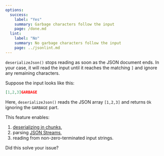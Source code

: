 ```yaml
---
options:
  success:
    label: "Yes"
    summary: Garbage characters follow the input
    page: /done.md
  lint:
    label: "No"
    summary: No garbage characters follow the input
    page: ../jsonlint.md
---
```


`deserializeJson()` stops reading as soon as the JSON document ends.
In your case, it will read the input until it reaches the matching `]` and ignore any remaining characters.

Suppose the input looks like this:

```json
[1,2,3]GARBAGE
```

Here, `deserializeJson()` reads the JSON array `[1,2,3]` and returns `Ok` ignoring the `GARBAGE` part.

This feature enables:

1. [deserializing in chunks](/v7/how-to/deserialize-a-very-large-document/#deserialization-in-chunks),
2. parsing [JSON Streams](https://en.wikipedia.org/wiki/JSON_streaming),
3. reading from non-zero-terminated input strings.

Did this solve your issue?
